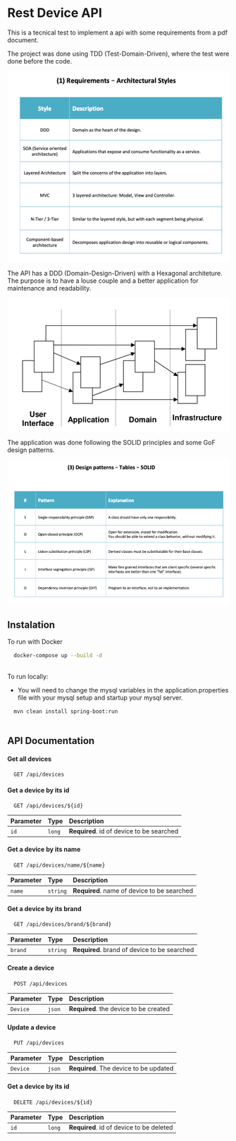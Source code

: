 
# Rest Device API

This is a tecnical test to implement a api with some requirements from a pdf document.

The project was done using TDD (Test-Domain-Driven), where the test were done before the code.

![ALL](https://github.com/lamegom/devices-api/blob/master/images/arch_styles.png?raw=true)

The API has a DDD (Domain-Design-Driven) with a Hexagonal architeture. The purpose is to have a louse couple and a better application for maintenance and readability.

![DDD](https://github.com/lamegom/devices-api/blob/master/images/layers.png?raw=true)

The application was done following the SOLID principles and some GoF design patterns.

![DDD](https://github.com/lamegom/devices-api/blob/master/images/SOLID.png?raw=true)




## Instalation

To run with Docker

```bash
  docker-compose up --build -d
  
```
To run locally:

- You will need to change the mysql variables in the application.properties file with your mysql setup and startup your mysql server.

```bash
  mvn clean install spring-boot:run
  
```
## API Documentation

#### Get all devices

```http
  GET /api/devices
```

#### Get a device by its id

```http
  GET /api/devices/${id}
```

| Parameter   | Type       | Description                                   |
| :---------- | :--------- | :------------------------------------------ |
| `id`      | `long` | **Required**. id of device to be searched |

#### Get a device by its name

```http
  GET /api/devices/name/${name}
```

| Parameter   | Type       | Description                                   |
| :---------- | :--------- | :------------------------------------------ |
| `name`      | `string` | **Required**. name of device to be searched |

#### Get a device by its brand

```http
  GET /api/devices/brand/${brand}
```

| Parameter   | Type       | Description                                   |
| :---------- | :--------- | :------------------------------------------ |
| `brand`      | `string` | **Required**. brand of device to be searched |

#### Create a device

```http
  POST /api/devices
```

| Parameter   | Type       | Description                                   |
| :---------- | :--------- | :------------------------------------------ |
| `Device`      | `json` | **Required**. the device to be created |

#### Update a device

```http
  PUT /api/devices
```

| Parameter   | Type       | Description                                   |
| :---------- | :--------- | :------------------------------------------ |
| `Device`      | `json` | **Required**. The device to be updated |

#### Get a device by its id

```http
  DELETE /api/devices/${id}
```

| Parameter   | Type       | Description                                   |
| :---------- | :--------- | :------------------------------------------ |
| `id`      | `long` | **Required**. id of device to be deleted |
